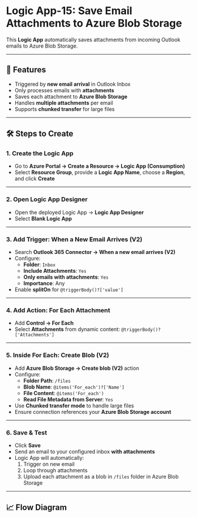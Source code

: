 # Logic App-15: Save Email Attachments to Azure Blob Storage

This **Logic App** automatically saves attachments from incoming Outlook emails to Azure Blob Storage.

---

## 🚀 Features

- Triggered by **new email arrival** in Outlook Inbox
- Only processes emails with **attachments**
- Saves each attachment to **Azure Blob Storage**
- Handles **multiple attachments** per email
- Supports **chunked transfer** for large files

---

## 🛠 Steps to Create

### 1. Create the Logic App

- Go to **Azure Portal → Create a Resource → Logic App (Consumption)**
- Select **Resource Group**, provide a **Logic App Name**, choose a **Region**, and click **Create**

---

### 2. Open Logic App Designer

- Open the deployed Logic App → **Logic App Designer**
- Select **Blank Logic App**

---

### 3. Add Trigger: When a New Email Arrives (V2)

- Search **Outlook 365 Connector → When a new email arrives (V2)**
- Configure:
  - **Folder**: `Inbox`
  - **Include Attachments**: `Yes`
  - **Only emails with attachments**: `Yes`
  - **Importance**: Any
- Enable **splitOn** for `@triggerBody()?['value']`

---

### 4. Add Action: For Each Attachment

- Add **Control → For Each**
- Select **Attachments** from dynamic content: `@triggerBody()?['Attachments']`

---

### 5. Inside For Each: Create Blob (V2)

- Add **Azure Blob Storage → Create blob (V2)** action
- Configure:
  - **Folder Path**: `/files`
  - **Blob Name**: `@items('For_each')?['Name']`
  - **File Content**: `@items('For_each')`
  - **Read File Metadata from Server**: `Yes`
- Use **Chunked transfer mode** to handle large files
- Ensure connection references your **Azure Blob Storage account**

---

### 6. Save & Test

- Click **Save**
- Send an email to your configured inbox **with attachments**
- Logic App will automatically:
  1. Trigger on new email
  2. Loop through attachments
  3. Upload each attachment as a blob in `/files` folder in Azure Blob Storage

---

## 📈 Flow Diagram
